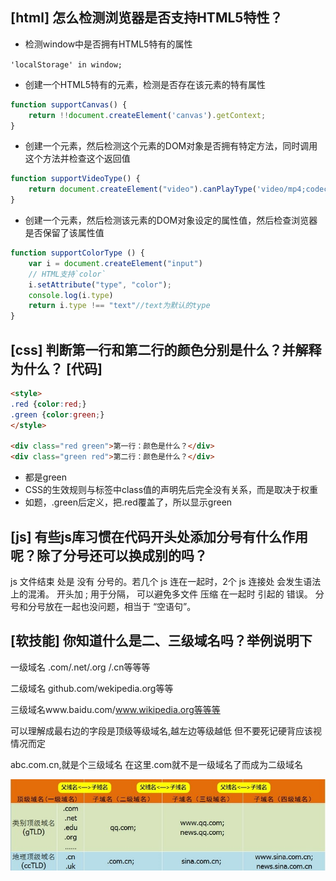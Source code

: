 ## [html] 怎么检测浏览器是否支持HTML5特性？

* 检测window中是否拥有HTML5特有的属性

`'localStorage' in window;
`
* 创建一个HTML5特有的元素，检测是否存在该元素的特有属性

```javascript
function supportCanvas() {
    return !!document.createElement('canvas').getContext;
}
```

* 创建一个元素，然后检测这个元素的DOM对象是否拥有特定方法，同时调用这个方法并检查这个返回值

```javascript
function supportVideoType() {
    return document.createElement("video").canPlayType('video/mp4;codecs="avc1.42E01E,mp4a.40.2"');
}
```

* 创建一个元素，然后检测该元素的DOM对象设定的属性值，然后检查浏览器是否保留了该属性值

```javascript
function supportColorType () {
    var i = document.createElement("input")
    // HTML支持`color`
    i.setAttribute("type", "color");
    console.log(i.type)
    return i.type !== "text"//text为默认的type
}
```

## [css] 判断第一行和第二行的颜色分别是什么？并解释为什么？ [代码]

```html
<style>
.red {color:red;}
.green {color:green;}
</style>

<div class="red green">第一行：颜色是什么？</div>
<div class="green red">第二行：颜色是什么？</div>
```

* 都是green
* CSS的生效规则与标签中class值的声明先后完全没有关系，而是取决于权重
* 如题，.green后定义，把.red覆盖了，所以显示green

## [js] 有些js库习惯在代码开头处添加分号有什么作用呢？除了分号还可以换成别的吗？

js 文件结束 处是 没有 分号的。若几个 js 连在一起时，2个 js 连接处 会发生语法上的混淆。
开头加 ; 用于分隔， 可以避免多文件 压缩 在一起时 引起的 错误。
分号和分号放在一起也没问题，相当于 “空语句”。

## [软技能] 你知道什么是二、三级域名吗？举例说明下

一级域名 .com/.net/.org /.cn等等等

二级域名 github.com/wekipedia.org等等

三级域名www.baidu.com/www.wikipedia.org等等等

可以理解成最右边的字段是顶级等级域名,越左边等级越低 但不要死记硬背应该视情况而定

abc.com.cn,就是个三级域名 在这里.com就不是一级域名了而成为二级域名

![img](./yuming.png)


